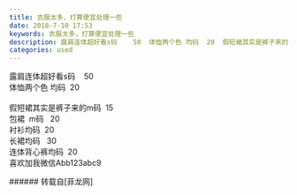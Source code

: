 ```yaml
---
title: 衣服太多，打算便宜处理一些
date: 2018-7-10 17:53
keywords: 衣服太多，打算便宜处理一些
description: 露肩连体超好看s码    50  体恤两个色 均码  20  假短裙其实是裤子来的m码  15包裙  m码   20衬衫均码  20长裙均码   30连体背心裤均码  20喜欢加我微信Abb123abc9
categories: used
---
```

<td class="t_f" id="postmessage_1499265">

露肩连体超好看s码    50  <br/>
<img alt="" border="0" class="zoom" data-cf-modified-2d366d6e27d39b3a57649c73-="" file="http://www.flw.ph/data/appbyme/upload/image/201807/10/nHWk1xlnbbjt.jpg" id="aimg_T33ib" lazyloadthumb="1" onclick="" onmouseover="" src="http://www.flw.ph/data/appbyme/upload/image/201807/10/nHWk1xlnbbjt.jpg"/><br/>
体恤两个色 均码  20  <br/>
<img alt="" border="0" class="zoom" data-cf-modified-2d366d6e27d39b3a57649c73-="" file="http://www.flw.ph/data/appbyme/upload/image/201807/10/dVEBeycXgvNr.jpg" id="aimg_IbJov" lazyloadthumb="1" onclick="" onmouseover="" src="http://www.flw.ph/data/appbyme/upload/image/201807/10/dVEBeycXgvNr.jpg"/><br/>
<br/>
<img alt="" border="0" class="zoom" data-cf-modified-2d366d6e27d39b3a57649c73-="" file="http://www.flw.ph/data/appbyme/upload/image/201807/10/cOU5pAWCC1sp.jpg" id="aimg_hz8Ty" lazyloadthumb="1" onclick="" onmouseover="" src="http://www.flw.ph/data/appbyme/upload/image/201807/10/cOU5pAWCC1sp.jpg"/><br/>
假短裙其实是裤子来的m码  15<br/>
<img alt="" border="0" class="zoom" data-cf-modified-2d366d6e27d39b3a57649c73-="" file="http://www.flw.ph/data/appbyme/upload/image/201807/10/s4DJI249ySM9.jpg" id="aimg_NYeCZ" lazyloadthumb="1" onclick="" onmouseover="" src="http://www.flw.ph/data/appbyme/upload/image/201807/10/s4DJI249ySM9.jpg"/><br/>
包裙  m码   20<br/>
<img alt="" border="0" class="zoom" data-cf-modified-2d366d6e27d39b3a57649c73-="" file="http://www.flw.ph/data/appbyme/upload/image/201807/10/iSKlg3XJQqjQ.jpg" id="aimg_S3SV3" lazyloadthumb="1" onclick="" onmouseover="" src="http://www.flw.ph/data/appbyme/upload/image/201807/10/iSKlg3XJQqjQ.jpg"/><br/>
衬衫均码  20<br/>
<img alt="" border="0" class="zoom" data-cf-modified-2d366d6e27d39b3a57649c73-="" file="http://www.flw.ph/data/appbyme/upload/image/201807/10/a23IOwb7E0Mn.jpg" id="aimg_q33cF" lazyloadthumb="1" onclick="" onmouseover="" src="http://www.flw.ph/data/appbyme/upload/image/201807/10/a23IOwb7E0Mn.jpg"/><br/>
长裙均码   30<br/>
<img alt="" border="0" class="zoom" data-cf-modified-2d366d6e27d39b3a57649c73-="" file="http://www.flw.ph/data/appbyme/upload/image/201807/10/sJxG61Nrb3gr.jpg" id="aimg_v07E0" lazyloadthumb="1" onclick="" onmouseover="" src="http://www.flw.ph/data/appbyme/upload/image/201807/10/sJxG61Nrb3gr.jpg"/><br/>
连体背心裤均码  20<br/>
<img alt="" border="0" class="zoom" data-cf-modified-2d366d6e27d39b3a57649c73-="" file="http://www.flw.ph/data/appbyme/upload/image/201807/10/OQcgTa1K2R5D.jpg" id="aimg_hJUWW" lazyloadthumb="1" onclick="" onmouseover="" src="http://www.flw.ph/data/appbyme/upload/image/201807/10/OQcgTa1K2R5D.jpg"/><br/>
喜欢加我微信Abb123abc9<br/>
</td>
###### 转载自[菲龙网]